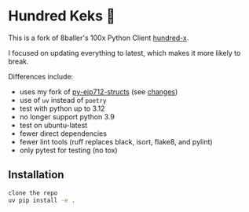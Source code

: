 # Hundred Keks 🤪

This is a fork of 8baller's 100x Python Client [hundred-x](https://github.com/8ball030/hundred_x).

I focused on updating everything to latest, which makes it more likely to break.

Differences include:
- uses my fork of [py-eip712-structs](https://github.com/wakamex/py-eip712-structs) (see [changes](https://github.com/wakamex/py-eip712-structs?tab=readme-ov-file#changes-in-12))
- use of `uv` instead of `poetry`
- test with python up to 3.12
- no longer support python 3.9
- test on ubuntu-latest
- fewer direct dependencies
- fewer lint tools (ruff replaces black, isort, flake8, and pylint)
- only pytest for testing (no tox)


## Installation
```bash
clone the repo
uv pip install -e .
```